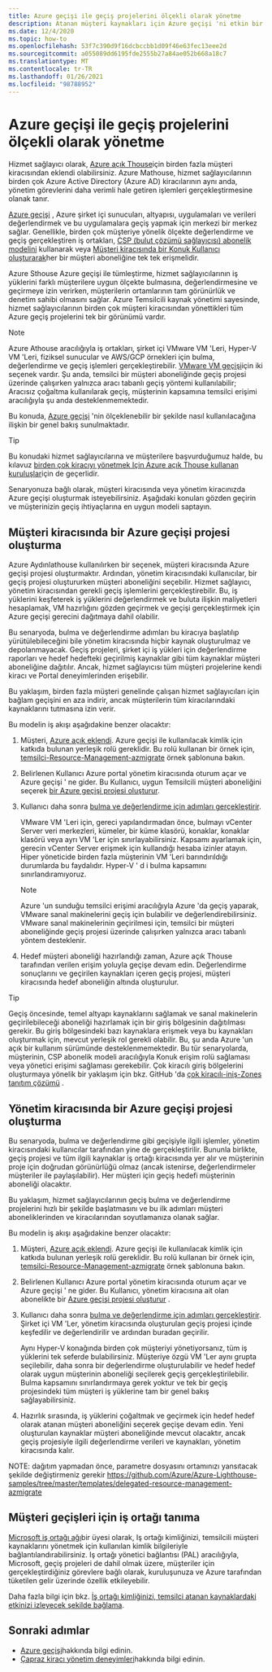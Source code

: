 ```yaml
---
title: Azure geçişi ile geçiş projelerini ölçekli olarak yönetme
description: Atanan müşteri kaynakları için Azure geçişi 'ni etkin bir şekilde kullanmayı öğrenin.
ms.date: 12/4/2020
ms.topic: how-to
ms.openlocfilehash: 53f7c390d9f16dcbccbb1d09f46e63fec13eee2d
ms.sourcegitcommit: a055089dd6195fde2555b27a84ae052b668a18c7
ms.translationtype: MT
ms.contentlocale: tr-TR
ms.lasthandoff: 01/26/2021
ms.locfileid: "98788952"
---
```

# <a name="manage-migration-projects-at-scale-with-azure-migrate"></a>Azure geçişi ile geçiş projelerini ölçekli olarak yönetme

Hizmet sağlayıcı olarak, [Azure açık Thouse](../overview.md)için birden fazla müşteri kiracısından eklendi olabilirsiniz. Azure Mathouse, hizmet sağlayıcılarının birden çok Azure Active Directory (Azure AD) kiracılarının aynı anda, yönetim görevlerini daha verimli hale getiren işlemleri gerçekleştirmesine olanak tanır.

[Azure geçişi](../../migrate/migrate-services-overview.md) , Azure şirket içi sunucuları, altyapısı, uygulamaları ve verileri değerlendirmek ve bu uygulamalara geçiş yapmak için merkezi bir merkez sağlar. Genellikle, birden çok müşteriye yönelik ölçekte değerlendirme ve geçiş gerçekleştiren iş ortakları, [CSP (bulut çözümü sağlayıcısı) abonelik modelini](/partner-center/customers-revoke-admin-privileges) kullanarak veya [Müşteri kiracısında bir Konuk Kullanıcı oluşturarak](../../active-directory/external-identities/what-is-b2b.md)her bir müşteri aboneliğine tek tek erişmelidir.

Azure Sthouse Azure geçişi ile tümleştirme, hizmet sağlayıcılarının iş yüklerini farklı müşterilere uygun ölçekte bulmasına, değerlendirmesine ve geçirmeye izin verirken, müşterilerin ortamlarının tam görünürlük ve denetim sahibi olmasını sağlar. Azure Temsilcili kaynak yönetimi sayesinde, hizmet sağlayıcılarının birden çok müşteri kiracısından yönettikleri tüm Azure geçiş projelerini tek bir görünümü vardır.

> [!NOTE]
> Azure Athouse aracılığıyla iş ortakları, şirket içi VMware VM 'Leri, Hyper-V VM 'Leri, fiziksel sunucular ve AWS/GCP örnekleri için bulma, değerlendirme ve geçiş işlemleri gerçekleştirebilir. [VMware VM geçişi](../../migrate/server-migrate-overview.md)için iki seçenek vardır. Şu anda, temsilci bir müşteri aboneliğinde geçiş projesi üzerinde çalışırken yalnızca aracı tabanlı geçiş yöntemi kullanılabilir; Aracısız çoğaltma kullanılarak geçiş, müşterinin kapsamına temsilci erişimi aracılığıyla şu anda desteklenmemektedir.

Bu konuda, [Azure geçişi](../../migrate/migrate-services-overview.md) 'nin ölçeklenebilir bir şekilde nasıl kullanılacağına ilişkin bir genel bakış sunulmaktadır.

> [!TIP]
> Bu konudaki hizmet sağlayıcılarına ve müşterilere başvurduğumuz halde, bu kılavuz [birden çok kiracıyı yönetmek Için Azure açık Thouse kullanan kuruluşlar](../concepts/enterprise.md)için de geçerlidir.

Senaryonuza bağlı olarak, müşteri kiracısında veya yönetim kiracınızda Azure geçişi oluşturmak isteyebilirsiniz. Aşağıdaki konuları gözden geçirin ve müşterinizin geçiş ihtiyaçlarına en uygun modeli saptayın.

## <a name="create-an-azure-migrate-project-in-the-customer-tenant"></a>Müşteri kiracısında bir Azure geçişi projesi oluşturma

Azure Aydınlathouse kullanılırken bir seçenek, müşteri kiracısında Azure geçişi projesi oluşturmaktır. Ardından, yönetim kiracısındaki kullanıcılar, bir geçiş projesi oluştururken müşteri aboneliğini seçebilir. Hizmet sağlayıcı, yönetim kiracısından gerekli geçiş işlemlerini gerçekleştirebilir. Bu, iş yüklerini keşfeterek iş yüklerini değerlendirmek ve buluta ilişkin maliyetleri hesaplamak, VM hazırlığını gözden geçirmek ve geçişi gerçekleştirmek için Azure geçişi gerecini dağıtmaya dahil olabilir.

Bu senaryoda, bulma ve değerlendirme adımları bu kiracıya başlatılıp yürütülebileceğini bile yönetim kiracısında hiçbir kaynak oluşturulmaz ve depolanmayacak. Geçiş projeleri, şirket içi iş yükleri için değerlendirme raporları ve hedef hedefteki geçirilmiş kaynaklar gibi tüm kaynaklar müşteri aboneliğine dağıtılır. Ancak, hizmet sağlayıcısı tüm müşteri projelerine kendi kiracı ve Portal deneyimlerinden erişebilir.

Bu yaklaşım, birden fazla müşteri genelinde çalışan hizmet sağlayıcıları için bağlam geçişini en aza indirir, ancak müşterilerin tüm kiracılarındaki kaynaklarını tutmasına izin verir.

Bu modelin iş akışı aşağıdakine benzer olacaktır:

1. Müşteri, [Azure açık eklendi](onboard-customer.md). Azure geçişi ile kullanılacak kimlik için katkıda bulunan yerleşik rolü gereklidir. Bu rolü kullanan bir örnek için, [temsilci-Resource-Management-azmigrate](https://github.com/Azure/Azure-Lighthouse-samples/tree/master/templates/delegated-resource-management-azmigrate) örnek şablonuna bakın.
1. Belirlenen Kullanıcı Azure portal yönetim kiracısında oturum açar ve Azure geçişi ' ne gider. Bu Kullanıcı, uygun Temsilcili müşteri aboneliğini seçerek [bir Azure geçişi projesi oluşturur](../../migrate/create-manage-projects.md).
1. Kullanıcı daha sonra [bulma ve değerlendirme için adımları gerçekleştirir](../../migrate/tutorial-discover-vmware.md).

   VMware VM 'Leri için, gereci yapılandırmadan önce, bulmayı vCenter Server veri merkezleri, kümeler, bir küme klasörü, konaklar, konaklar klasörü veya ayrı VM 'Ler için sınırlayabilirsiniz. Kapsamı ayarlamak için, gerecin vCenter Server erişmek için kullandığı hesaba izinler atayın. Hiper yöneticide birden fazla müşterinin VM 'Leri barındırıldığı durumlarda bu faydalıdır. Hyper-V ' d i bulma kapsamını sınırlandıramıyoruz.

    > [!NOTE]
    > Azure 'un sunduğu temsilci erişimi aracılığıyla Azure 'da geçiş yaparak, VMware sanal makinelerini geçiş için bulabilir ve değerlendirebilirsiniz. VMware sanal makinelerinin geçirilmesi için, temsilci bir müşteri aboneliğinde geçiş projesi üzerinde çalışırken yalnızca aracı tabanlı yöntem desteklenir.

1. Hedef müşteri aboneliği hazırlandığı zaman, Azure açık Thouse tarafından verilen erişim yoluyla geçişe devam edin. Değerlendirme sonuçlarını ve geçirilen kaynakları içeren geçiş projesi, müşteri kiracısında hedef aboneliğin altında oluşturulur.

> [!TIP]
> Geçiş öncesinde, temel altyapı kaynaklarını sağlamak ve sanal makinelerin geçirilebileceği aboneliği hazırlamak için bir giriş bölgesinin dağıtılması gerekir. Bu giriş bölgesindeki bazı kaynaklara erişmek veya bu kaynakları oluşturmak için, mevcut yerleşik rol gerekli olabilir. Bu, şu anda Azure 'un açık bir kullanım sürümünde desteklenmemektedir. Bu tür senaryolarda, müşterinin, CSP abonelik modeli aracılığıyla Konuk erişim rolü sağlaması veya yönetici erişimi sağlaması gerekebilir. Çok kiracılı giriş bölgelerini oluşturmaya yönelik bir yaklaşım için bkz. GitHub 'da [çok kiracılı-iniş-Zones tanıtım çözümü](https://github.com/Azure/Multi-tenant-Landing-Zones) .

## <a name="create-an-azure-migrate-project-in-the-managing-tenant"></a>Yönetim kiracısında bir Azure geçişi projesi oluşturma

Bu senaryoda, bulma ve değerlendirme gibi geçişiyle ilgili işlemler, yönetim kiracısındaki kullanıcılar tarafından yine de gerçekleştirilir. Bununla birlikte, geçiş projesi ve tüm ilgili kaynaklar iş ortağı kiracısında yer alır ve müşterinin proje için doğrudan görünürlüğü olmaz (ancak istenirse, değerlendirmeler müşteriler ile paylaşılabilir). Her müşteri için geçiş hedefi müşterinin aboneliği olacaktır.

Bu yaklaşım, hizmet sağlayıcılarının geçiş bulma ve değerlendirme projelerini hızlı bir şekilde başlatmasını ve bu ilk adımları müşteri aboneliklerinden ve kiracılarından soyutlamanıza olanak sağlar.

Bu modelin iş akışı aşağıdakine benzer olacaktır:

1. Müşteri, [Azure açık eklendi](onboard-customer.md). Azure geçişi ile kullanılacak kimlik için katkıda bulunan yerleşik rolü gereklidir. Bu rolü kullanan bir örnek için, [temsilci-Resource-Management-azmigrate](https://github.com/Azure/Azure-Lighthouse-samples/tree/master/templates/delegated-resource-management-azmigrate) örnek şablonuna bakın.
1. Belirlenen Kullanıcı Azure portal yönetim kiracısında oturum açar ve Azure geçişi ' ne gider. Bu Kullanıcı, yönetim kiracısına ait olan abonelikte bir [Azure geçişi projesi oluşturur](../../migrate/create-manage-projects.md) .
1. Kullanıcı daha sonra [bulma ve değerlendirme için adımları gerçekleştirir](../../migrate/tutorial-discover-vmware.md). Şirket içi VM 'Ler, yönetim kiracısında oluşturulan geçiş projesi içinde keşfedilir ve değerlendirilir ve ardından buradan geçirilir.

   Aynı Hyper-V konağında birden çok müşteriyi yönetiyorsanız, tüm iş yüklerini tek seferde bulabilirsiniz. Müşteriye özgü VM 'Ler aynı grupta seçilebilir, daha sonra bir değerlendirme oluşturulabilir ve hedef hedef olarak uygun müşterinin aboneliği seçilerek geçiş gerçekleştirilebilir. Bulma kapsamını sınırlandırmaya gerek yoktur ve tek bir geçiş projesindeki tüm müşteri iş yüklerine tam bir genel bakış sağlayabilirsiniz.

1. Hazırlık sırasında, iş yüklerini çoğaltmak ve geçirmek için hedef hedef olarak atanan müşteri aboneliğini seçerek geçişe devam edin. Yeni oluşturulan kaynaklar müşteri aboneliğinde mevcut olacaktır, ancak geçiş projesiyle ilgili değerlendirme verileri ve kaynakları, yönetim kiracısında kalır.

NOTE: dağıtım yapmadan önce, parametre dosyasını ortamınızı yansıtacak şekilde değiştirmeniz gerekir https://github.com/Azure/Azure-Lighthouse-samples/tree/master/templates/delegated-resource-management-azmigrate

## <a name="partner-recognition-for-customer-migrations"></a>Müşteri geçişleri için iş ortağı tanıma

[Microsoft iş ortağı ağı](https://partner.microsoft.com)bir üyesi olarak, Iş ortağı kimliğinizi, temsilcili müşteri kaynaklarını yönetmek için kullanılan kimlik bilgileriyle bağlantılandırabilirsiniz. Iş ortağı yönetici bağlantısı (PAL) aracılığıyla, Microsoft, geçiş projeleri de dahil olmak üzere, müşteriler için gerçekleştirdiğiniz görevlere bağlı olarak, kuruluşunuza ve Azure tarafından tüketilen gelir üzerinde özellik etkileyebilir.

Daha fazla bilgi için bkz. [İş ortağı kimliğinizi, temsilci atanan kaynaklardaki etkinizi izleyecek şekilde bağlama](partner-earned-credit.md).

## <a name="next-steps"></a>Sonraki adımlar

- [Azure geçişi](../../migrate/migrate-services-overview.md)hakkında bilgi edinin.
- [Çapraz kiracı yönetim deneyimleri](../concepts/cross-tenant-management-experience.md)hakkında bilgi edinin.